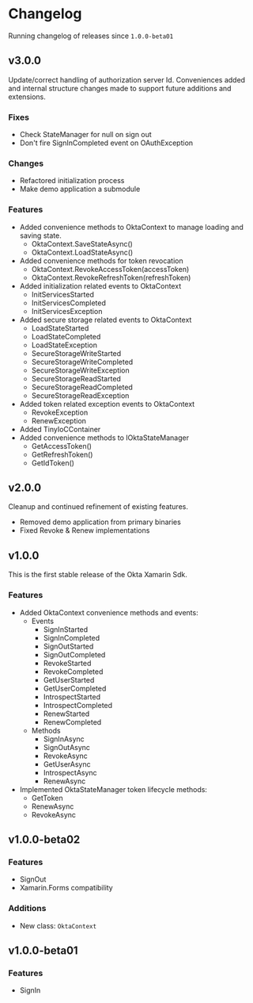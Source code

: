 # Changelog
Running changelog of releases since `1.0.0-beta01`

## v3.0.0

Update/correct handling of authorization server Id.  Conveniences added and internal structure changes made to support future additions and extensions.

### Fixes

- Check StateManager for null on sign out
- Don't fire SignInCompleted event on OAuthException

### Changes

- Refactored initialization process
- Make demo application a submodule

### Features

- Added convenience methods to OktaContext to manage loading and saving state.
  - OktaContext.SaveStateAsync()
  - OktaContext.LoadStateAsync()
- Added convenience methods for token revocation
  - OktaContext.RevokeAccessToken(accessToken)
  - OktaContext.RevokeRefreshToken(refreshToken)
- Added initialization related events to OktaContext
  - InitServicesStarted
  - InitServicesCompleted
  - InitServicesException
- Added secure storage related events to OktaContext
  - LoadStateStarted
  - LoadStateCompleted
  - LoadStateException
  - SecureStorageWriteStarted
  - SecureStorageWriteCompleted
  - SecureStorageWriteException
  - SecureStorageReadStarted
  - SecureStorageReadCompleted
  - SecureStorageReadException
- Added token related exception events to OktaContext
  - RevokeException
  - RenewException
- Added TinyIoCContainer
- Added convenience methods to IOktaStateManager
  - GetAccessToken()
  - GetRefreshToken()
  - GetIdToken()

## v2.0.0

Cleanup and continued refinement of existing features.

- Removed demo application from primary binaries
- Fixed Revoke & Renew implementations

## v1.0.0

This is the first stable release of the Okta Xamarin Sdk. 
### Features

- Added OktaContext convenience methods and events:
  - Events
    - SignInStarted
    - SignInCompleted
    - SignOutStarted
    - SignOutCompleted    
    - RevokeStarted
    - RevokeCompleted
    - GetUserStarted
    - GetUserCompleted
    - IntrospectStarted
    - IntrospectCompleted
    - RenewStarted
    - RenewCompleted
  - Methods
    - SignInAsync
    - SignOutAsync
    - RevokeAsync
    - GetUserAsync
    - IntrospectAsync
    - RenewAsync
- Implemented OktaStateManager token lifecycle methods:
  - GetToken
  - RenewAsync
  - RevokeAsync

## v1.0.0-beta02

### Features

- SignOut
- Xamarin.Forms compatibility

### Additions

- New class:  `OktaContext`

## v1.0.0-beta01

### Features

- SignIn
